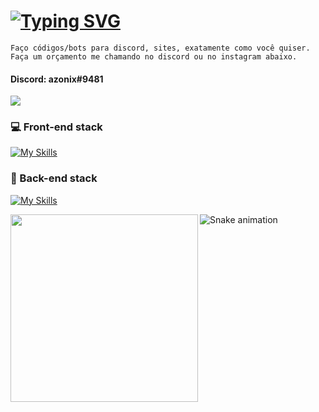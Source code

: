 # [![Typing SVG](https://readme-typing-svg.herokuapp.com?color=8556ff&lines=Hi,+i'm+Azonix+:D)](https://esley.site)
<div><code align=left>Faço códigos/bots para discord, sites, exatamente como você quiser. Faça um orçamento me chamando no discord ou no instagram abaixo.</code></div>

#### Discord: azonix#9481

<a href="https://instagram.com/offesley" target="_blank"><img src="https://img.shields.io/badge/-Instagram-%23E4405F?style=for-the-badge&logo=instagram&logoColor=white" target="_blank"></a>

### 💻 Front-end stack
[![My Skills](https://skillicons.dev/icons?i=js,html,css)](https://esley.site)

### 🔧 Back-end stack
[![My Skills](https://skillicons.dev/icons?i=js,ts,nodejs,express,mongodb,firebase)](https://esley.site)

<img align="left" src="https://camo.githubusercontent.com/79ee47e7da6c637103b785175e5372fa6232340918852316ca2cbfad52d6bf1b/68747470733a2f2f36342e6d656469612e74756d626c722e636f6d2f39656337353337313938636130366136646566643936353963353031376132662f623137666630633662623766633162362d34662f733132383078313932302f386634623131366537393535326262393365383435376132323732643562373133373162643265372e67696676?raw=true" width="300"/>

![Snake animation](https://github.com/offesley/offesley/blob/output/github-contribution-grid-snake.svg)

